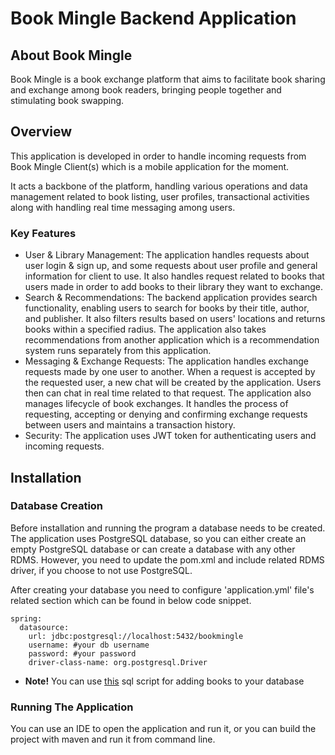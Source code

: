 # Book Mingle Backend Application
## About Book Mingle
Book Mingle is a book exchange platform that aims to facilitate book
sharing and exchange among book readers, bringing people together and stimulating book swapping.

## Overview
This application is developed in order to handle incoming requests from Book Mingle Client(s) which is a mobile application for the moment. 

It acts a backbone of the platform, handling various operations and data management related to book listing, user profiles, transactional activities along with handling real time messaging among users. 

### Key Features
- User & Library Management: The application handles requests about user login & sign up, and some requests about user profile and general information for client to use. It also handles request related to books that users made in order to add books to their library they want to exchange.
- Search & Recommendations: The backend application provides search functionality, enabling users to search for books by their title, author, and publisher. It also filters results based on users' locations and returns books within a specified radius. The application also takes recommendations from another application which is a recommendation system runs separately from this application.
- Messaging & Exchange Requests: The application handles exchange requests made by one user to another. When a request is accepted by the requested user, a new chat will be created by the application. Users then can chat in real time related to that request. The application also manages lifecycle of book exchanges. It handles the process of requesting, accepting or denying and confirming exchange requests between users and maintains a transaction history.
- Security: The application uses JWT token for authenticating users and incoming requests.

## Installation
### Database Creation
Before installation and running the program a database needs to be created. The application uses PostgreSQL database, so you can either create an empty PostgreSQL database or can create a database with any other RDMS. However, you need to update the pom.xml and include related RDMS driver, if you choose to not use PostgreSQL. 

After creating your database you need to configure 'application.yml' file's related section which can be found in below code snippet.
```
spring:
  datasource:
    url: jdbc:postgresql://localhost:5432/bookmingle
    username: #your db username
    password: #your password
    driver-class-name: org.postgresql.Driver
```
- **Note!** You can use [this](https://drive.google.com/file/d/11JYNKZ90axwxY5_x2MJNK3LfXCtTRVRY/view?usp=sharing) sql script for adding books to your database

### Running The Application
You can use an IDE to open the application and run it, or you can build the project with maven and run it from command line.